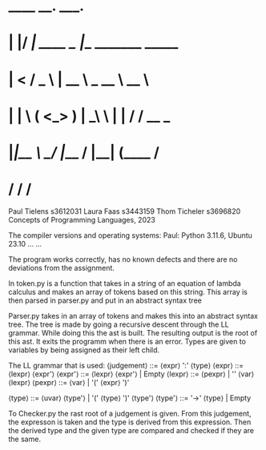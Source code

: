 #  ____  __.          ___.                      
# |    |/ _|   ____   \_ |__   _______  _____   
# |      <    /  _ \   | __ \  \_  __ \ \__  \  
# |    |  \  (  <_> )  | \_\ \  |  | \/  / __ \_
# |____|__ \  \____/   |___  /  |__|    (____  /
#         \/               \/                \/ 

Paul Tielens s3612031
Laura Faas s3443159
Thom Ticheler s3696820
Concepts of Programming Languages, 2023

The compiler versions and operating systems:
Paul: Python 3.11.6, Ubuntu 23.10
...
...

The program works correctly, has no known defects and there are no deviations from the assignment.

In token.py is a function that takes in a string of an equation of lambda calculus and makes an array of tokens based on this string. 
This array is then parsed in parser.py and put in an abstract syntax tree

Parser.py takes in an array of tokens and makes this into an abstract syntax tree. The tree is made by going a recursive descent through the LL grammar. While doing this the ast is built. The resulting output is the root of this ast. It exits the programm when there is an error.
Types are given to variables by being assigned as their left child.

The LL grammar that is used:
⟨judgement⟩ ::= ⟨expr⟩ ':' ⟨type⟩
⟨expr⟩ ::= ⟨lexpr⟩ ⟨expr'⟩
⟨expr'⟩ ::= ⟨lexpr⟩ ⟨expr'⟩ | Empty
⟨lexpr⟩ ::= ⟨pexpr⟩ | '\' ⟨var⟩ ⟨lexpr⟩
⟨pexpr⟩ ::= ⟨var⟩ | '(' ⟨expr⟩ ')'

⟨type⟩ ::= ⟨uvar⟩ ⟨type'⟩ | '(' ⟨type⟩ ')' ⟨type'⟩ 
⟨type'⟩ ::=  '->' ⟨type⟩ | Empty

To Checker.py the rast root of a judgement is given. From this judgement, the expresson is taken and the type is derived from this expression. Then the derived type and the given type are compared and checked if they are the same.




